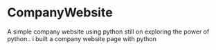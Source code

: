 # CompanyWebsite
A simple company website using python
still on exploring the power of python..
i built a company website page with python

